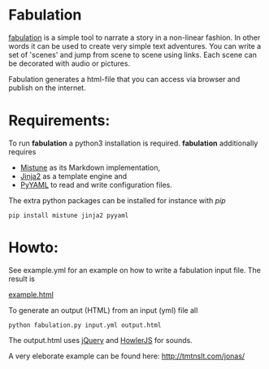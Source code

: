 
Fabulation
==========

[fabulation](//github.com/michibo/fabulation) is a simple tool to narrate a story in a non-linear fashion. In other words it can be used to create very simple text adventures. You can write a set of 'scenes' and jump from scene to scene using links. Each scene can be decorated with audio or pictures. 

Fabulation generates a html-file that you can access via browser and publish on the internet. 


Requirements:
============

To run **fabulation** a python3 installation is required. **fabulation** additionally requires
- [Mistune](//mistune.readthedocs.io/) as its Markdown implementation, 
- [Jinja2](//jinja.palletsprojects.com/) as a template engine and 
- [PyYAML](//pyyaml.org/) to read and write configuration files. 

The extra python packages can be installed for instance with *pip*

    pip install mistune jinja2 pyyaml

Howto:
======

See example.yml for an example on how to write a fabulation input file. The result is

[example.html](//htmlpreview.github.com/?https://github.com/michibo/fabulation/blob/master/example.html)

To generate an output (HTML) from an input (yml) file all

    python fabulation.py input.yml output.html

The output.html uses [jQuery](//jquery.com/) and [HowlerJS](//howlerjs.com/) for sounds.

A very eleborate example can be found here: http://tmtnslt.com/jonas/
